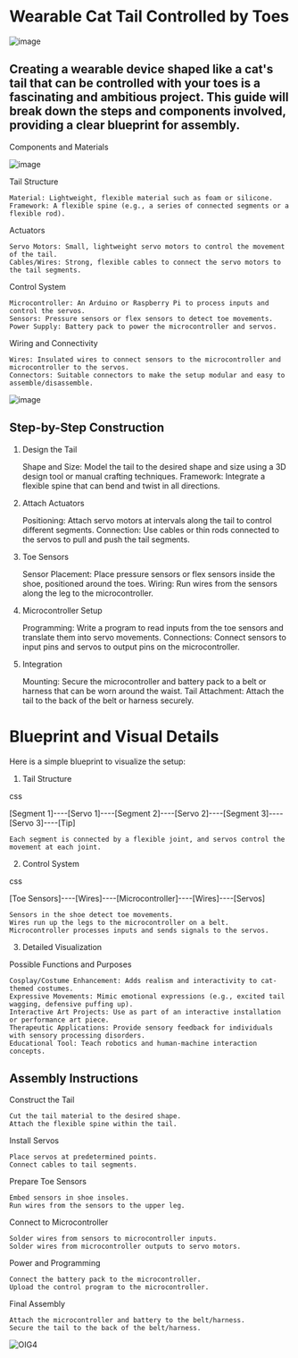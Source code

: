 # Wearable Cat Tail Controlled by Toes

![image](https://github.com/Mysticwaan/Mech-Tail/assets/136006928/8f3c2149-5eef-4732-8aa5-2b5d8c38cb29)

## Creating a wearable device shaped like a cat's tail that can be controlled with your toes is a fascinating and ambitious project. This guide will break down the steps and components involved, providing a clear blueprint for assembly.
Components and Materials

![image](https://github.com/Mysticwaan/Mech-Tail/assets/136006928/727c9778-d2a6-4f86-ab9e-377fcfd84dd9)

Tail Structure

    Material: Lightweight, flexible material such as foam or silicone.
    Framework: A flexible spine (e.g., a series of connected segments or a flexible rod).

Actuators

    Servo Motors: Small, lightweight servo motors to control the movement of the tail.
    Cables/Wires: Strong, flexible cables to connect the servo motors to the tail segments.

Control System

    Microcontroller: An Arduino or Raspberry Pi to process inputs and control the servos.
    Sensors: Pressure sensors or flex sensors to detect toe movements.
    Power Supply: Battery pack to power the microcontroller and servos.

Wiring and Connectivity

    Wires: Insulated wires to connect sensors to the microcontroller and microcontroller to the servos.
    Connectors: Suitable connectors to make the setup modular and easy to assemble/disassemble.
    
![image](https://github.com/Mysticwaan/Mech-Tail/assets/136006928/93a5a671-f50f-4d47-ae78-2d24b8cc8c6a)

## Step-by-Step Construction
1. Design the Tail

    Shape and Size: Model the tail to the desired shape and size using a 3D design tool or manual crafting techniques.
    Framework: Integrate a flexible spine that can bend and twist in all directions.

2. Attach Actuators

    Positioning: Attach servo motors at intervals along the tail to control different segments.
    Connection: Use cables or thin rods connected to the servos to pull and push the tail segments.

3. Toe Sensors

    Sensor Placement: Place pressure sensors or flex sensors inside the shoe, positioned around the toes.
    Wiring: Run wires from the sensors along the leg to the microcontroller.

4. Microcontroller Setup

    Programming: Write a program to read inputs from the toe sensors and translate them into servo movements.
    Connections: Connect sensors to input pins and servos to output pins on the microcontroller.

5. Integration

    Mounting: Secure the microcontroller and battery pack to a belt or harness that can be worn around the waist.
    Tail Attachment: Attach the tail to the back of the belt or harness securely.

# Blueprint and Visual Details

Here is a simple blueprint to visualize the setup:
1. Tail Structure

css

[Segment 1]----[Servo 1]----[Segment 2]----[Servo 2]----[Segment 3]----[Servo 3]----[Tip]

    Each segment is connected by a flexible joint, and servos control the movement at each joint.

2. Control System

css

[Toe Sensors]----[Wires]----[Microcontroller]----[Wires]----[Servos]

    Sensors in the shoe detect toe movements.
    Wires run up the legs to the microcontroller on a belt.
    Microcontroller processes inputs and sends signals to the servos.

3. Detailed Visualization

Possible Functions and Purposes

    Cosplay/Costume Enhancement: Adds realism and interactivity to cat-themed costumes.
    Expressive Movements: Mimic emotional expressions (e.g., excited tail wagging, defensive puffing up).
    Interactive Art Projects: Use as part of an interactive installation or performance art piece.
    Therapeutic Applications: Provide sensory feedback for individuals with sensory processing disorders.
    Educational Tool: Teach robotics and human-machine interaction concepts.

## Assembly Instructions
Construct the Tail

    Cut the tail material to the desired shape.
    Attach the flexible spine within the tail.

Install Servos

    Place servos at predetermined points.
    Connect cables to tail segments.

Prepare Toe Sensors

    Embed sensors in shoe insoles.
    Run wires from the sensors to the upper leg.

Connect to Microcontroller

    Solder wires from sensors to microcontroller inputs.
    Solder wires from microcontroller outputs to servo motors.

Power and Programming

    Connect the battery pack to the microcontroller.
    Upload the control program to the microcontroller.

Final Assembly

    Attach the microcontroller and battery to the belt/harness.
    Secure the tail to the back of the belt/harness.
    
![OIG4](https://github.com/Mysticwaan/Mech-Tail/assets/136006928/98a49336-2f51-45c8-a948-55404a3bd181)

